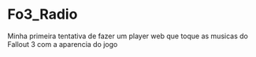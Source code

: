 # Fo3_Radio
 Minha primeira tentativa de fazer um player web que toque as musicas do Fallout 3 com a aparencia do jogo
